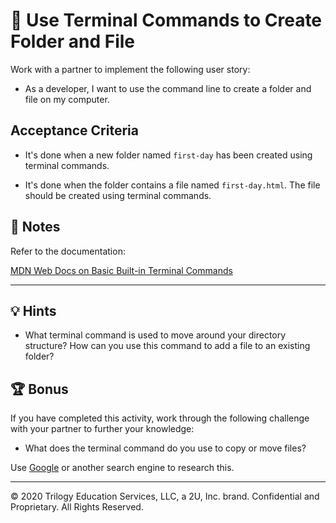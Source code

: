 # 📖 Use Terminal Commands to Create Folder and File

Work with a partner to implement the following user story:

* As a developer, I want to use the command line to create a folder and file on my computer. 

## Acceptance Criteria

* It's done when a new folder named `first-day` has been created using terminal commands.

* It's done when the folder contains a file named `first-day.html`. The file should be created using terminal commands.

## 📝 Notes

Refer to the documentation: 

[MDN Web Docs on Basic Built-in Terminal Commands](https://developer.mozilla.org/en-US/docs/Learn/Tools_and_testing/Understanding_client-side_tools/Command_line#Basic_built-in_terminal_commands)

---

## 💡 Hints

* What terminal command is used to move around your directory structure? How can you use this command to add a file to an existing folder? 

## 🏆 Bonus

If you have completed this activity, work through the following challenge with your partner to further your knowledge:

* What does the terminal command do you use to copy or move files?

Use [Google](https://www.google.com) or another search engine to research this.

---
 © 2020 Trilogy Education Services, LLC, a 2U, Inc. brand. Confidential and Proprietary. All Rights Reserved.
